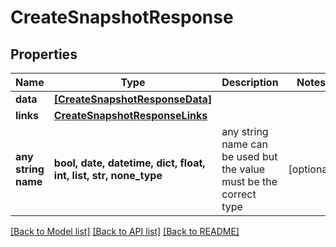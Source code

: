 # CreateSnapshotResponse


## Properties
Name | Type | Description | Notes
------------ | ------------- | ------------- | -------------
**data** | [**[CreateSnapshotResponseData]**](CreateSnapshotResponseData.md) |  | 
**links** | [**CreateSnapshotResponseLinks**](CreateSnapshotResponseLinks.md) |  | 
**any string name** | **bool, date, datetime, dict, float, int, list, str, none_type** | any string name can be used but the value must be the correct type | [optional]

[[Back to Model list]](../README.md#documentation-for-models) [[Back to API list]](../README.md#documentation-for-api-endpoints) [[Back to README]](../README.md)


